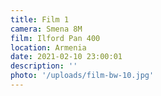 ```yaml
---
title: Film 1
camera: Smena 8M
film: Ilford Pan 400
location: Armenia
date: 2021-02-10 23:00:01
description: ''
photo: '/uploads/film-bw-10.jpg'
---
```

